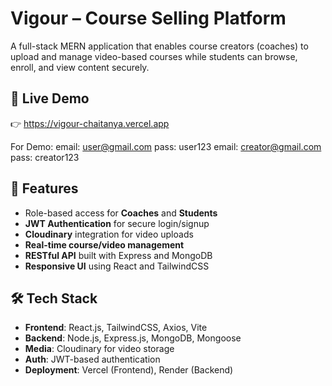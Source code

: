 # Vigour – Course Selling Platform

A full-stack MERN application that enables course creators (coaches) to upload and manage video-based courses while students can browse, enroll, and view content securely.

## 🔗 Live Demo
👉 https://vigour-chaitanya.vercel.app

For Demo: email: user@gmail.com       pass: user123
          email: creator@gmail.com    pass: creator123 

## 🚀 Features
- Role-based access for **Coaches** and **Students**
- **JWT Authentication** for secure login/signup
- **Cloudinary** integration for video uploads
- **Real-time course/video management**
- **RESTful API** built with Express and MongoDB
- **Responsive UI** using React and TailwindCSS

## 🛠️ Tech Stack
- **Frontend**: React.js, TailwindCSS, Axios, Vite
- **Backend**: Node.js, Express.js, MongoDB, Mongoose
- **Media**: Cloudinary for video storage
- **Auth**: JWT-based authentication
- **Deployment**: Vercel (Frontend), Render (Backend)
